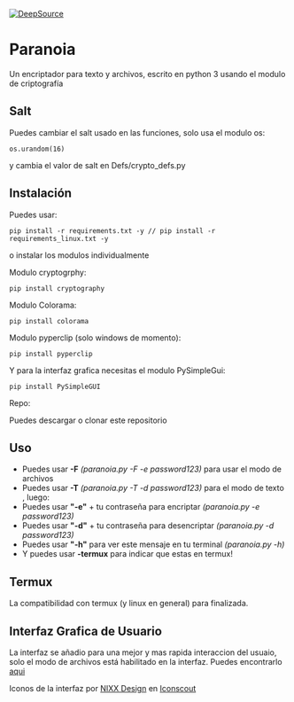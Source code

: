 [![DeepSource](https://static.deepsource.io/deepsource-badge-light-mini.svg)](https://deepsource.io/gh/ArcticBabe/Paranoia/?ref=repository-badge)
# Paranoia

Un encriptador para texto y archivos, escrito en python 3 usando el modulo de criptografía

## Salt

Puedes cambiar el salt usado en las funciones, solo usa el modulo os:
```
os.urandom(16)
```
y cambia el valor de salt en Defs/crypto_defs.py

## Instalación

Puedes usar:
```
pip install -r requirements.txt -y // pip install -r requirements_linux.txt -y
```

o instalar los modulos individualmente

Modulo cryptogrphy:

```
pip install cryptography
```

Modulo Colorama:

```
pip install colorama
```

Modulo pyperclip (solo windows de momento):

```
pip install pyperclip
```

Y para la interfaz grafica necesitas el modulo PySimpleGui:

```
pip install PySimpleGUI
```

Repo:

Puedes descargar o clonar este repositorio

## Uso

* Puedes usar **-F** *(paranoia.py -F -e password123)* para usar el modo de archivos
* Puedes usar **-T** *(paranoia.py -T -d password123)* para el modo de texto , luego:
* Puedes usar **"-e"** + tu contraseña para encriptar *(paranoia.py -e password123)*
* Puedes usar **"-d"** + tu contraseña para desencriptar *(paranoia.py -d password123)*
* Puedes usar **"-h"** para ver este mensaje en tu terminal *(paranoia.py -h)*
* Y puedes usar **-termux** para indicar que estas en termux!

## Termux

La compatibilidad con termux (y linux en general) para finalizada.

## Interfaz Grafica de Usuario

La interfaz se añadio para una mejor y mas rapida interaccion del usuaio, solo el modo de archivos está habilitado en la interfaz.
Puedes encontrarlo <a href="https://github.com/Eptor/Paranoia_GUI">aqui</a>

Iconos de la interfaz por <a href="https://iconscout.com/contributors/nixxdsgn">NIXX Design</a> en <a href="https://iconscout.com">Iconscout</a>